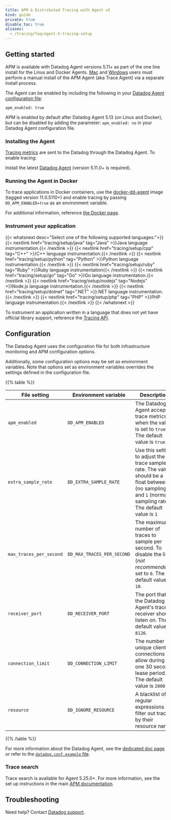 ```yaml
---
title: APM & Distributed Tracing with Agent v5
kind: guide
private: true
disable_toc: true
aliases:
  - /tracing/faq/agent-5-tracing-setup
---
```


## Getting started

APM is available with Datadog Agent versions 5.11+ as part of the one line install for the Linux and Docker Agents. [Mac][1] and [Windows][2] users must perform a manual install of the APM Agent (aka Trace Agent) via a separate install process.

The Agent can be enabled by including the following in your [Datadog Agent configuration file][3]:
```
apm_enabled: true
```

<div class="alert alert-info">
APM is enabled by default after Datadog Agent 5.13 (on Linux and Docker), but can be disabled by adding the parameter: <code>apm_enabled: no</code> in your Datadog Agent configuration file.
</div>

### Installing the Agent

[Tracing metrics][4] are sent to the Datadog through the Datadog Agent. To enable tracing:

Install the latest [Datadog Agent][5] (version 5.11.0+ is required).

### Running the Agent in Docker

To trace applications in Docker containers, use the [docker-dd-agent][6] image (tagged version 11.0.5110+) and enable tracing by passing `DD_APM_ENABLED=true` as an environment variable.

For additional information, reference [the Docker page][7].

### Instrument your application

{{< whatsnext desc="Select one of the following supported languages:">}}
    {{< nextlink href="tracing/setup/java" tag="Java" >}}Java language instrumentation.{{< /nextlink >}}
    {{< nextlink href="tracing/setup/cpp" tag="C++" >}}C++ language instrumentation.{{< /nextlink >}}
    {{< nextlink href="tracing/setup/python" tag="Python" >}}Python language instrumentation.{{< /nextlink >}}
    {{< nextlink href="tracing/setup/ruby" tag="Ruby" >}}Ruby language instrumentation{{< /nextlink >}}
    {{< nextlink href="tracing/setup/go" tag="Go" >}}Go language instrumentation.{{< /nextlink >}}
    {{< nextlink href="tracing/setup/nodejs" tag="Nodejs" >}}Node.js language instrumentation.{{< /nextlink >}}
    {{< nextlink href="tracing/setup/dotnet" tag=".NET" >}}.NET language instrumentation.{{< /nextlink >}}
    {{< nextlink href="tracing/setup/php" tag="PHP" >}}PHP language instrumentation.{{< /nextlink >}}
{{< /whatsnext >}}

To instrument an application written in a language that does not yet have official library support, reference the [Tracing API][8].

## Configuration

The Datadog Agent uses the configuration file for both infrastructure monitoring and APM configuration options.

Additionally, some configuration options may be set as environment variables. Note that options set as environment variables overrides the settings defined in the configuration file.

{{% table  %}}

| File setting            | Environment variable       | Description                                                                                                                                                      |
| ---                     | ---                        | ---                                                                                                                                                              |
| `apm_enabled`           | `DD_APM_ENABLED`           | The Datadog Agent accepts trace metrics when the value is set to `true`. The default value is `true`.                                                            |
| `extra_sample_rate`     | `DD_EXTRA_SAMPLE_RATE`     | Use this setting to adjust the trace sample rate. The value should be a float between `0` (no sampling) and `1` (normal sampling rate). The default value is `1` |
| `max_traces_per_second` | `DD_MAX_TRACES_PER_SECOND` | The maximum number of traces to sample per second. To disable the limit (*not recommended*), set to `0`. The default value is `10`.                              |
| `receiver_port`         | `DD_RECEIVER_PORT`         | The port that the Datadog Agent's trace receiver should listen on. The default value is `8126`.                                                                  |
| `connection_limit`      | `DD_CONNECTION_LIMIT`      | The number of unique client connections to allow during one 30 second lease period. The default value is `2000`.                                                 |
| `resource`              | `DD_IGNORE_RESOURCE`       | A blacklist of regular expressions to filter out traces by their resource name.                                                                                  |

{{% /table %}}

For more information about the Datadog Agent, see the [dedicated doc page][9] or refer to the [`datadog.conf.example` file][10].

### Trace search
Trace search is available for Agent 5.25.0+. For more information, see the set up instructions in the main [APM documentation][11].

## Troubleshooting
Need help? Contact [Datadog support][12].


[1]: https://github.com/DataDog/datadog-agent/tree/master/docs/trace-agent#run-on-macos
[2]: https://github.com/DataDog/datadog-agent/tree/master/docs/trace-agent#run-on-windows
[3]: /agent/faq/where-is-the-configuration-file-for-the-agent
[4]: /tracing/visualization/#trace-metrics
[5]: https://app.datadoghq.com/account/settings#agent
[6]: https://hub.docker.com/r/datadog/docker-dd-agent
[7]: /tracing/docker
[8]: /api/?lang=console#traces
[9]: /agent
[10]: https://github.com/DataDog/dd-agent/blob/master/datadog.conf.example
[11]: /tracing/setup/?tab=agent5250#trace-search
[12]: /help
